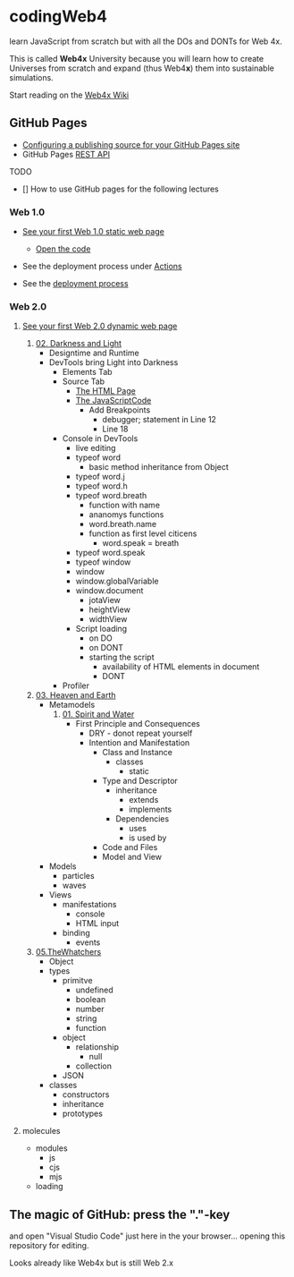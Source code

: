 # codingWeb4
learn JavaScript from scratch but with all the DOs and DONTs for Web 4x.

This is called **Web4x** University because you will learn how to create Universes from scratch and expand (thus Web4**x**) them into sustainable simulations.

Start reading on the [Web4x Wiki](https://github.com/web4x/codingWeb4/wiki)

## GitHub Pages

* [Configuring a publishing source for your GitHub Pages site](https://docs.github.com/en/pages/getting-started-with-github-pages/configuring-a-publishing-source-for-your-github-pages-site)
* GitHub Pages [REST API](https://docs.github.com/en/free-pro-team@latest/rest/pages/pages?apiVersion=2022-11-28#get-a-github-pages-site)

TODO
- [] How to use GitHub pages for the following lectures


### Web 1.0
* [See your first Web 1.0 static web page](https://web4x.github.io/codingWeb4/)
  * [Open the code](https://web4x.github.io/codingWeb4/Web4university/Web1/static/learn.htm)
* See the deployment process under [Actions](https://github.com/web4x/codingWeb4/actions/)

* See the [deployment process](https://github.com/web4x/codingWeb4/deployments/)

### Web 2.0
1. [See your first Web 2.0 dynamic web page](https://web4x.github.io/codingWeb4/Web4university/Web2/00.InTheBeginning/static)
   1. [02. Darkness and Light]()
      * Designtime and Runtime
      * DevTools bring Light into Darkness
        * Elements Tab
        * Source Tab
           * [The HTML Page](https://web4x.github.io/codingWeb4/Web4university/Web2/00.InTheBeginning/static/)
           * [The JavaScriptCode](https://web4x.github.io/codingWeb4/Web4university/Web2/00.InTheBeginning/js/jhwhScript.js)
             * Add Breakpoints
               * debugger; statement in Line 12
               * Line 18
        * Console in DevTools
          * live editing
          * typeof word
            * basic method inheritance from Object
          * typeof word.j
          * typeof word.h
          * typeof word.breath
            * function with name
            * ananomys functions
            * word.breath.name
            * function as first level citicens
              * word.speak = breath
          * typeof word.speak
          * typeof window
          * window
          * window.globalVariable
          * window.document
            * jotaView
            * heightView
            * widthView
          * Script loading
            * on <haed> DO
            * on <body> DONT
            * starting the script
              * availability of HTML elements in document
              * <body onLoad="javascript: start()"> DONT
        * Profiler 
   1. [03. Heaven and Earth]()
       * Metamodels
         1. [01. Spirit and Water]()
            * First Principle and Consequences
              * DRY - donot repeat yourself
              * Intention and Manifestation
                * Class and Instance
                  * classes
                    * static
                * Type and Descriptor
                  * inheritance
                    * extends
                    * implements
                  * Dependencies
                    * uses
                    * is used by
                * Code and Files
                * Model and View
       * Models
         * particles
         * waves
       * Views
         * manifestations
           * console
           * HTML input
         * binding
           * events
   2. [05.TheWhatchers](https://github.com/web4x/codingWeb4/tree/main/docs/Web4university/Web2/01.TheWhatchers)
      * Object
      * types
        * primitve
          * undefined
          * boolean
          * number
          * string
          * function
        * object
          * relationship
            * null
          * collection
        * JSON
      * classes
        * constructors
        * inheritance
        * prototypes


 2. molecules
    * modules
      * js
      * cjs
      * mjs
    * loading
     


## The magic of GitHub: press the "."-key

and open "Visual Studio Code" just here in the your browser...
opening this repository for editing.

Looks already like Web4x but is still Web 2.x
